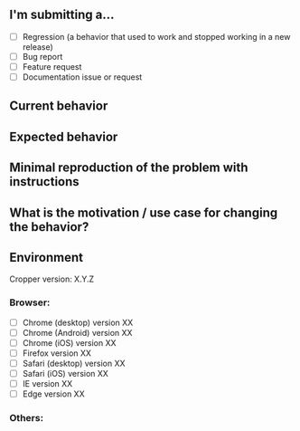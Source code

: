 <!--
PLEASE HELP US PROCESS GITHUB ISSUES FASTER BY PROVIDING THE FOLLOWING INFORMATION.

ISSUES MISSING IMPORTANT INFORMATION MAY BE CLOSED WITHOUT INVESTIGATION.
-->

## I'm submitting a...

<!-- Check one of the following options with "x" -->

- [ ] Regression (a behavior that used to work and stopped working in a new release)
- [ ] Bug report <!-- Please search GitHub for a similar issue or PR before submitting -->
- [ ] Feature request
- [ ] Documentation issue or request

## Current behavior

<!-- Describe how the issue manifests. -->

## Expected behavior

<!-- Describe what the desired behavior would be. -->

## Minimal reproduction of the problem with instructions

<!--
For bug reports please provide the *STEPS TO REPRODUCE* and if possible a *MINIMAL DEMO* of the problem via
https://codepen.io/pen or similar.
-->

## What is the motivation / use case for changing the behavior?

<!-- Describe the motivation or the concrete use case. -->

## Environment

Cropper version: X.Y.Z
<!-- Check whether this is still an issue in the most recent Cropper version -->

### Browser:

- [ ] Chrome (desktop) version XX
- [ ] Chrome (Android) version XX
- [ ] Chrome (iOS) version XX
- [ ] Firefox version XX
- [ ] Safari (desktop) version XX
- [ ] Safari (iOS) version XX
- [ ] IE version XX
- [ ] Edge version XX

### Others:

<!-- Anything else relevant? -->

